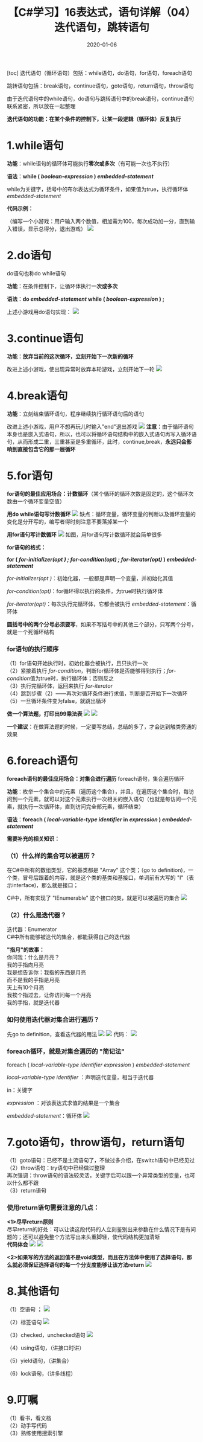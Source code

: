 ﻿---
layout: post
title: 【C#学习】16表达式，语句详解（04）迭代语句，跳转语句
category: Csharp
date: 2020-01-06 
---

[toc]
迭代语句（循环语句）包括：while语句，do语句，for语句，foreach语句

跳转语句包括：break语句，continue语句，goto语句，return语句，throw语句

由于迭代语句中的while语句，do语句与跳转语句中的break语句，continue语句联系紧密，所以放在一起整理

**迭代语句的功能：在某个条件的控制下，让某一段逻辑（循环体）反复执行**

# 1.while语句
**功能**：while语句的循环体可能执行**零次或多次**（有可能一次也不执行）

**语法**：**while   (  *boolean-expression*   )  *embedded-statement***

while为关键字，括号中的布尔表达式为循环条件，如果值为true，执行循环体*embedded-statement*

**代码示例：**

（编写一个小游戏：用户输入两个数值，相加需为100，每次成功加一分，直到输入错误，显示总得分，退出游戏）
![](https://raw.githubusercontent.com/QinyuGuo-Pot/blog-img/main/20240402181544.png)

# 2.do语句
do语句也称do while语句

**功能**：在条件控制下，让循环体执行**一次或多次**

**语法**：**do  *embedded-statement*   while   (  *boolean-expression*   )   ;**

上述小游戏用do语句实现：
![](https://raw.githubusercontent.com/QinyuGuo-Pot/blog-img/main/20240402181612.png)

# 3.continue语句
**功能**：**放弃当前的这次循环，立刻开始下一次新的循环**

改进上述小游戏，使出现异常时放弃本轮游戏，立刻开始下一轮
![](https://raw.githubusercontent.com/QinyuGuo-Pot/blog-img/main/20240402181633.png)
# 4.break语句
**功能**：立刻结束循环语句，程序继续执行循环语句后的语句

改进上述小游戏，用户不想再玩儿时输入"end"退出游戏
![](https://raw.githubusercontent.com/QinyuGuo-Pot/blog-img/main/20240402181649.png)
**注意**：由于循环语句本身也是嵌入式语句，所以，也可以将循环语句结构中的嵌入式语句再写入循环语句，从而形成二重，三重甚至是多重循环，此时，continue,break，**永远只会影响到直接包含它的那一层循环**

# 5.for语句
**for语句的最佳应用场合：计数循环**（某个循环的循环次数是固定的，这个循环次数由一个循环变量空值）

**用do while语句写计数循环**
![](https://raw.githubusercontent.com/QinyuGuo-Pot/blog-img/main/20240402181704.png)
缺点：循环变量，循环变量的判断以及循环变量的变化是分开写的，编写者得时刻注意不要落掉某一个

**用for语句写计数循环**
![](https://raw.githubusercontent.com/QinyuGuo-Pot/blog-img/main/20240402181722.png)
如图，用for语句写计数循环就会简单很多

**for语句的格式：**

**for   (  *for-initializer(opt )  ;   for-condition(opt)   ;   for-iterator(opt)*   )  *embedded-statement***

*for-initializer(opt )*：初始化器，一般都是声明一个变量，并初始化其值

*for-condition(opt)*：for循环得以执行的条件，为true时执行循环体

*for-iterator(opt)*：每次执行完循环体，它都会被执行
*embedded-statement*：循环体

**圆括号中的两个分号必须要写**，如果不写括号中的其他三个部分，只写两个分号，就是一个死循环结构

### for语句的执行顺序
（1）for语句开始执行时，初始化器会被执行，且只执行一次\
（2）紧接着执行 *for-condition*，判断for循环体是否能够得到执行；*for-condition*值为true时，执行循环体；否则反之\
（3）执行完循环体，返回来执行  *for-iterator*\
（4）跳到步骤（2）——再次对循环条件进行求值，判断是否开始下一次循环\
（5）一旦循环条件变为false，就跳出循环

**做一个算法题，打印出99乘法表**
![](https://raw.githubusercontent.com/QinyuGuo-Pot/blog-img/main/20240402181754.png)
![](https://raw.githubusercontent.com/QinyuGuo-Pot/blog-img/main/20240402181804.png)

**一个建议**：在做算法题的时候，一定要写总结，总结的多了，才会达到触类旁通的效果

# 6.foreach语句
**foreach语句的最佳应用场合：对集合进行遍历**
foreach语句，集合遍历循环

**功能**：枚举一个集合中的元素（遍历这个集合），并且，在遍历这个集合时，每访问到一个元素，就可以对这个元素执行一次相关的嵌入语句（也就是每访问一个元素，就执行一次循环体，直到访问完全部元素，循环结束）

**语法**：**foreach   (  *local-variable-type  identifier*   in  *expression*   )  *embedded-statement***

**需要补充的相关知识：**
### （1）什么样的集合可以被遍历？
在C#中所有的数组类型，它的基类都是 "Array" 这个类；（go to definition)，一个类，冒号后跟着的内容，就是这个类的基类和基接口，单词前有大写的 "I"（表示interface)，那么就是接口；

C#中，所有实现了 "IEnumerable" 这个接口的类，就是可以被遍历的集合
![](https://raw.githubusercontent.com/QinyuGuo-Pot/blog-img/main/20240402181837.png)

### （2）什么是迭代器？
迭代器：Enumerator\
C#中所有能够被迭代的集合，都能获得自己的迭代器

**"指月"的故事：**\
你问我：什么是月亮？\
我的手指向月亮\
我是想告诉你：我指的东西是月亮\
而不是我的手指是月亮\
天上有10个月亮\
我挨个指过去，让你访问每一个月亮\
我的手指，就是迭代器

### 如何使用迭代器对集合进行遍历？
先go to definition，查看迭代器的用法
![](https://raw.githubusercontent.com/QinyuGuo-Pot/blog-img/main/20240402181912.png)
![](https://raw.githubusercontent.com/QinyuGuo-Pot/blog-img/main/20240402181942.png)
代码：
![](https://raw.githubusercontent.com/QinyuGuo-Pot/blog-img/main/20240402181959.png)

### foreach循环，就是对集合遍历的 "简记法"
foreach   (  *local-variable-type  identifier*    *expression*   )  *embedded-statement*

*local-variable-type  identifier* ：声明迭代变量，相当于迭代器

 in：关键字

  *expression* ：对该表达式求值的结果是一个集合

*embedded-statement*：循环体
![](https://raw.githubusercontent.com/QinyuGuo-Pot/blog-img/main/20240402182029.png)

# 7.goto语句，throw语句，return语句
（1）goto语句：已经不是主流语句了，不做过多介绍，在switch语句中已经见过\
（2）throw语句：try语句中已经做过整理\
再次强调：throw语句的语法较灵活，关键字后可以跟一个异常类型的变量，也可以什么都不跟\
（3）return语句
### 使用return语句需要注意的几点：
**<1>尽早return原则**\
尽早return的好处：可以让读这段代码的人立刻鉴别出来参数在什么情况下是有问题的；还可以避免整个方法写出来头重脚轻，使代码结构更加清晰\
**代码体会**
![](https://raw.githubusercontent.com/QinyuGuo-Pot/blog-img/main/20240402182101.png)
![](https://raw.githubusercontent.com/QinyuGuo-Pot/blog-img/main/20240402182110.png)

**<2>如果写的方法的返回值不是void类型，而且在方法体中使用了选择语句，那么就必须保证选择语句的每一个分支度能够让该方法return**
![](https://raw.githubusercontent.com/QinyuGuo-Pot/blog-img/main/20240402182127.png)

# 8.其他语句
（1）空语句 ；
![](https://raw.githubusercontent.com/QinyuGuo-Pot/blog-img/main/20240402182146.png)

（2）标签语句
![](https://raw.githubusercontent.com/QinyuGuo-Pot/blog-img/main/20240402182155.png)

（3）checked，unchecked语句
![](https://raw.githubusercontent.com/QinyuGuo-Pot/blog-img/main/20240402182214.png)

（4）using语句，（讲接口时讲）

（5）yield语句，（讲集合）

（6）lock语句，（讲多线程）

# 9.叮嘱
（1）看书，看文档\
（2）动手写代码\
（3）熟练使用搜索引擎









